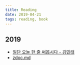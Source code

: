 ```yaml
---
title: Reading
date: 2019-04-21
tags: reading, book
---
```


## 2019
* [일단 오늘 한 줄 써봅시다 - 김민태](일단오늘한줄써봅시다-김민태.html)
* [zdoc.md](zdoc.html)
